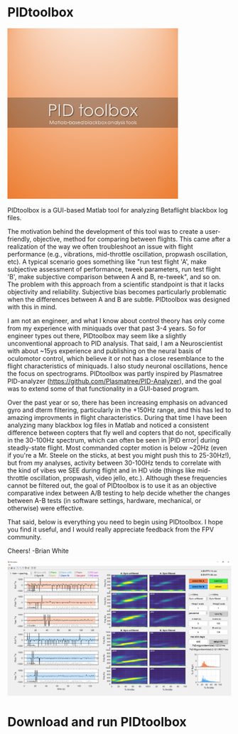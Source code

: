 # PIDtoolbox
![](images/PIDtoolbox.png)

PIDtoolbox is a GUI-based Matlab tool for analyzing Betaflight blackbox log files. 

The motivation behind the development of this tool was to create a user-friendly, objective, method for comparing between flights. This came after a realization of the way we often troubleshoot an issue with flight performance (e.g., vibrations, mid-throttle oscillation, propwash oscillation, etc). A typical scenario goes something like "run test flight 'A', make subjective assessment of performance, tweek parameters, run test flight 'B', make subjective comparison between A and B, re-tweek", and so on. The problem with this approach from a scientific standpoint is that it lacks objectivity and reliability. Subjective bias becomes particularly problematic when the differences between A and B are subtle. PIDtoolbox was designed with this in mind.

I am not an engineer, and what I know about control theory has only come from my experience with miniquads over that past 3-4 years. So for engineer types out there, PIDtoolbox may seem like a slightly unconventional approach to PID analysis. That said, I am a Neuroscientist with about ~15ys experience and publishing on the neural basis of oculomotor control, which believe it or not has a close resemblance to the flight characteristics of miniquads. I also study neuronal oscillations, hence the focus on spectrograms. PIDtoolbox was partly inspired by Plasmatree PID-analyzer (https://github.com/Plasmatree/PID-Analyzer), and the goal was to extend some of that functionality in a GUI-based program.

Over the past year or so, there has been increasing emphasis on advanced gyro and dterm filtering, particularly in the +150Hz range, and this has led to amazing improvments in flight characteristics. During that time I have been analyzing many blackbox log files in Matlab and noticed a consistent difference between copters that fly well and copters that do not, specifically in the 30-100Hz spectrum, which can often be seen in |PID error| during steadly-state flight. Most commanded copter motion is below ~20Hz (even if you're a Mr. Steele on the sticks, at best you might push this to 25-30Hz!), but from my analyses, activity between 30-100Hz tends to correlate with the kind of vibes we SEE during flight and in HD vide (things like mid-throttle oscillation, propwash, video jello, etc.). Although these frequencies cannot be filtered out, the goal of PIDtoolbox is to use it as an objective comparative index between A/B testing to help decide whether the changes between A-B tests (in software settings, hardware, mechanical, or otherwise) were effective. 

That said, below is everything you need to begin using PIDtoolbox. I hope you find it useful, and I would really appreciate feedback from the FPV community.

Cheers! -Brian White

![](images/PIDtoolboxGUIexample.png)

# Download and run PIDtoolbox

